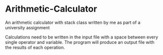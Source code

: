 # Arithmetic-Calculator
 An arithmetic calculator with stack class written by me as part of a university assignment

Calculations need to be written in the input file with a space between every single operator and variable. The program will produce an output file with the results of each operation.
